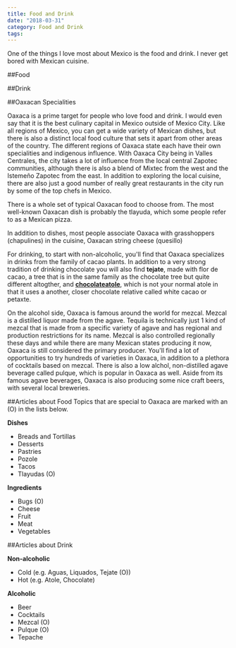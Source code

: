 ```yaml
---
title: Food and Drink
date: "2018-03-31"
category: Food and Drink
tags:
---
```


One of the things I love most about Mexico is the food and drink. I never get bored with Mexican cuisine.


##Food


##Drink


##Oaxacan Specialities

Oaxaca is a prime target for people who love food and drink. I would even say that it is the best culinary capital in Mexico outside of Mexico City. Like all regions of Mexico, you can get a wide variety of Mexican dishes, but there is also a distinct local food culture that sets it apart from other areas of the country. The different regions of Oaxaca state each have their own specialities and indigenous influence. With Oaxaca City being in Valles Centrales, the city takes a lot of influence from the local central Zapotec communities, although there is also a blend of Mixtec from the west and the Istemeño Zapotec from the east. In addition to exploring the local cuisine, there are also just a good number of really great restaurants in the city run by some of the top chefs in Mexico.

There is a whole set of typical Oaxacan food to choose from. The most well-known Oaxacan dish is probably the tlayuda, which some people refer to as a Mexican pizza.

In addition to dishes, most people associate Oaxaca with grasshoppers (chapulines) in the cuisine, Oaxacan string cheese (quesillo)

For drinking, to start with non-alcoholic, you'll find that Oaxaca specializes in drinks from the family of cacao plants. In addition to a very strong tradition of drinking chocolate you will also find **tejate**, made with flor de cacao, a tree that is in the same family as the chocolate tree but quite different altogther, and **[chocolateatole](/atole)**, which is not your normal atole in that it uses a another, closer chocolate relative called white cacao or petaxte.

On the alcohol side, Oaxaca is famous around the world for mezcal. Mezcal is a distilled liquor made from the agave. Tequila is technically just 1 kind of mezcal that is made from a specific variety of agave and has regional and production restrictions for its name. Mezcal is also controlled regionally these days and while there are many Mexican states producing it now, Oaxaca is still considered the primary producer. You'll find a lot of opportunities to try hundreds of varieties in Oaxaca, in addition to a plethora of cocktails based on mezcal. There is also a low alchol, non-distilled agave beverage called pulque, which is popular in Oaxaca as well. Aside from its famous agave beverages, Oaxaca is also producing some nice craft beers, with several local breweries.

##Articles about Food
Topics that are special to Oaxaca are marked with an (O) in the lists below.

**Dishes**
- Breads and Tortillas
- Desserts
- Pastries
- Pozole
- Tacos
- Tlayudas (O)

**Ingredients**
- Bugs (O)
- Cheese
- Fruit
- Meat
- Vegetables

##Articles about Drink

**Non-alcoholic**

- Cold (e.g. Aguas, Liquados, Tejate (O))
- Hot (e.g. Atole, Chocolate)

**Alcoholic**

- Beer
- Cocktails
- Mezcal (O)
- Pulque (O)
- Tepache
